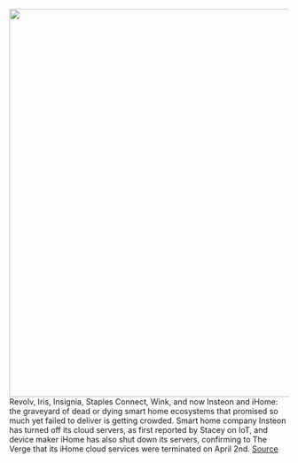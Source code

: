 <img src='https://cdn.vox-cdn.com/thumbor/iVS9GdZ-KEqkfrpnKgBMSLjYuEA=/0x0:2321x1379/1200x800/filters:focal(886x866:1256x1236)/cdn.vox-cdn.com/uploads/chorus_image/image/70770645/IMA_hero_1_iphone11pro.0.png' width='700px' /><br/>
Revolv, Iris, Insignia, Staples Connect, Wink, and now Insteon and iHome: the graveyard of dead or dying smart home ecosystems that promised so much yet failed to deliver is getting crowded. Smart home company Insteon has turned off its cloud servers, as first reported by Stacey on IoT, and device maker iHome has also shut down its servers, confirming to The Verge that its iHome cloud services were terminated on April 2nd.
<a href='https://www.theverge.com/23032451/smart-home-troubles-insteon-ihome-shutdown-matter'> Source <a/>